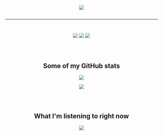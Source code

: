 <div align="center">
  <img src="https://github.com/AarnavSrivastava/AarnavSrivastava/assets/70161949/77226f41-efc9-4e58-af75-2fb671e301d2" />
</div>
<br/>
<hr/>
<br/>
<p align="center">
  <img src="https://media.giphy.com/media/v1.Y2lkPTc5MGI3NjExdXE3MWZ5a2kzcmFkcmV0b2J4Mmd5NzJpcG8wZXJnbmZnYmJjZXZzcSZlcD12MV9pbnRlcm5hbF9naWZfYnlfaWQmY3Q9Zw/hsYpn4XcpqoMrZHu4O/giphy-downsized-large.gif" />
  <img src="https://media.giphy.com/media/OIhVCLkwikjIBbkDv9/giphy-downsized-large.gif" />
  <img src="https://media.giphy.com/media/QllYv2oqc6cyv9uWsf/giphy-downsized-large.gif" />
</p>
<br/>
<br/>
<h2 align="center">Some of my GitHub stats</h1>
<p align="center">
  <img src="https://github-readme-stats.vercel.app/api?username=AarnavSrivastava&show_icons=true&theme=radical" />
</p>
<p align="center">
  <img src="https://github-readme-stats.vercel.app/api/top-langs/?username=AarnavSrivastava&layout=donut&&exclude_repo=SpaceGameStarFoxClone,MPHWebsite-NextBuild,NGOWork&theme=radical" />
</p>
<br/>
<br/>
<h2 align="center">What I'm listening to right now</h2>
<p align="center">
  <img src="https://spotify-github-profile.vercel.app/api/view?uid=5e711rw8smc4ugd2gtxc4m1e9&cover_image=true&theme=default&background_color=121212&interchange=true&bar_color_cover=true" />
</p>

<!--
**AarnavSrivastava/AarnavSrivastava** is a ✨ _special_ ✨ repository because its `README.md` (this file) appears on your GitHub profile.

Here are some ideas to get you started:

- 🔭 I’m currently working on ...
- 🌱 I’m currently learning ...
- 👯 I’m looking to collaborate on ...
- 🤔 I’m looking for help with ...
- 💬 Ask me about ...
- 📫 How to reach me: ...
- 😄 Pronouns: ...
- ⚡ Fun fact: ...
-->

